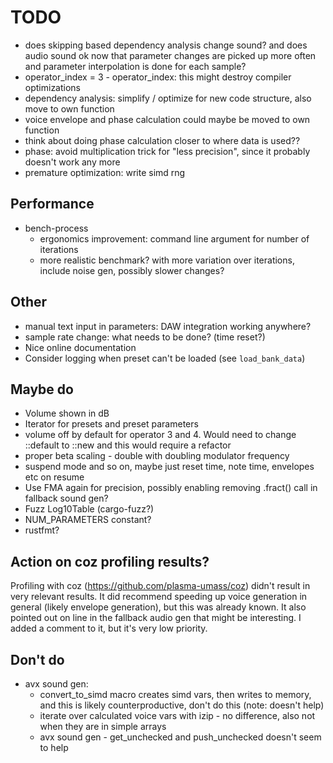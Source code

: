 # TODO

- does skipping based dependency analysis change sound? and does audio sound
  ok now that parameter changes are picked up more often and parameter
  interpolation is done for each sample?
- operator_index = 3 - operator_index: this might destroy compiler
  optimizations
- dependency analysis: simplify / optimize for new code structure, also move
  to own function
- voice envelope and phase calculation could maybe be moved to own function
- think about doing phase calculation closer to where data is used??
- phase: avoid multiplication trick for "less precision", since it probably
  doesn't work any more
- premature optimization: write simd rng

## Performance

- bench-process
  - ergonomics improvement: command line argument for number of iterations
  - more realistic benchmark? with more variation over iterations,
    include noise gen, possibly slower changes?

## Other

* manual text input in parameters: DAW integration working anywhere?
* sample rate change: what needs to be done? (time reset?)
* Nice online documentation
* Consider logging when preset can't be loaded (see `load_bank_data`)

## Maybe do

* Volume shown in dB
* Iterator for presets and preset parameters
* volume off by default for operator 3 and 4. Would need to change ::default to
  ::new and this would require a refactor
* proper beta scaling - double with doubling modulator frequency
* suspend mode and so on, maybe just reset time, note time, envelopes etc on
  resume
* Use FMA again for precision, possibly enabling removing .fract() call
  in fallback sound gen?
* Fuzz Log10Table (cargo-fuzz?)
* NUM_PARAMETERS constant?
* rustfmt?

## Action on coz profiling results?

Profiling with coz (https://github.com/plasma-umass/coz) didn't result in
very relevant results. It did recommend speeding up voice generation in
general (likely envelope generation), but this was already known. It also
pointed out on line in the fallback audio gen that might be interesting. I
added a comment to it, but it's very low priority.

## Don't do

- avx sound gen:
  - convert_to_simd macro creates simd vars, then writes to memory, and this
    is likely counterproductive, don't do this (note: doesn't help)
  - iterate over calculated voice vars with izip - no difference, also not when
    they are in simple arrays
  - avx sound gen - get_unchecked and push_unchecked doesn't seem to help